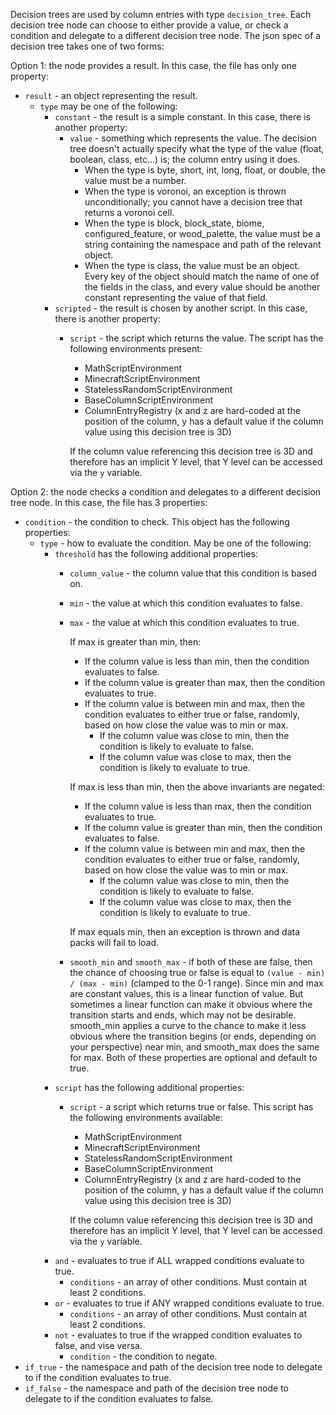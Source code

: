 Decision trees are used by column entries with type `decision_tree`. Each decision tree node can choose to either provide a value, or check a condition and delegate to a different decision tree node. The json spec of a decision tree takes one of two forms:

Option 1: the node provides a result. In this case, the file has only one property:
* `result` - an object representing the result.
	* `type` may be one of the following:
		* `constant` - the result is a simple constant. In this case, there is another property:
			* `value` - something which represents the value. The decision tree doesn't actually specify what the type of the value (float, boolean, class, etc...) is; the column entry using it does.
				* When the type is byte, short, int, long, float, or double, the value must be a number.
				* When the type is voronoi, an exception is thrown unconditionally; you cannot have a decision tree that returns a voronoi cell.
				* When the type is block, block_state, biome, configured_feature, or wood_palette, the value must be a string containing the namespace and path of the relevant object.
				* When the type is class, the value must be an object. Every key of the object should match the name of one of the fields in the class, and every value should be another constant representing the value of that field.
		* `scripted` - the result is chosen by another script. In this case, there is another property:
			* `script` - the script which returns the value. The script has the following environments present:
				* MathScriptEnvironment
				* MinecraftScriptEnvironment
				* StatelessRandomScriptEnvironment
				* BaseColumnScriptEnvironment
				* ColumnEntryRegistry (x and z are hard-coded at the position of the column, y has a default value if the column value using this decision tree is 3D)

				If the column value referencing this decision tree is 3D and therefore has an implicit Y level, that Y level can be accessed via the `y` variable.

Option 2: the node checks a condition and delegates to a different decision tree node. In this case, the file has 3 properties:
* `condition` - the condition to check. This object has the following properties:
	* `type` - how to evaluate the condition. May be one of the following:
		* `threshold` has the following additional properties:
			* `column_value` - the column value that this condition is based on.
			* `min` - the value at which this condition evaluates to false.
			* `max` - the value at which this condition evaluates to true.

				If max is greater than min, then:
				* If the column value is less than min, then the condition evaluates to false.
				* If the column value is greater than max, then the condition evaluates to true.
				* If the column value is between min and max, then the condition evaluates to either true or false, randomly, based on how close the value was to min or max.
					* If the column value was close to min, then the condition is likely to evaluate to false.
					* If the column value was close to max, then the condition is likely to evaluate to true.

				If max is less than min, then the above invariants are negated:
				* If the column value is less than max, then the condition evaluates to true.
				* If the column value is greater than min, then the condition evaluates to false.
				* If the column value is between min and max, then the condition evaluates to either true or false, randomly, based on how close the value was to min or max.
					* If the column value was close to min, then the condition is likely to evaluate to false.
					* If the column value was close to max, then the condition is likely to evaluate to true.

				If max equals min, then an exception is thrown and data packs will fail to load.
			* `smooth_min` and `smooth_max` - if both of these are false, then the chance of choosing true or false is equal to `(value - min) / (max - min)` (clamped to the 0-1 range). Since min and max are constant values, this is a linear function of value. But sometimes a linear function can make it obvious where the transition starts and ends, which may not be desirable. smooth_min applies a curve to the chance to make it less obvious where the transition begins (or ends, depending on your perspective) near min, and smooth_max does the same for max. Both of these properties are optional and default to true.
		* `script` has the following additional properties:
			* `script` - a script which returns true or false. This script has the following environments available:
				* MathScriptEnvironment
				* MinecraftScriptEnvironment
				* StatelessRandomScriptEnvironment
				* BaseColumnScriptEnvironment
				* ColumnEntryRegistry (x and z are hard-coded to the position of the column, y has a default value if the column value using this decision tree is 3D)

				If the column value referencing this decision tree is 3D and therefore has an implicit Y level, that Y level can be accessed via the `y` variable.
		* `and` - evaluates to true if ALL wrapped conditions evaluate to true.
			* `conditions` - an array of other conditions. Must contain at least 2 conditions.
		* `or` - evaluates to true if ANY wrapped conditions evaluate to true.
			* `conditions` - an array of other conditions. Must contain at least 2 conditions.
		* `not` - evaluates to true if the wrapped condition evaluates to false, and vise versa.
			* `condition` - the condition to negate.
* `if_true` - the namespace and path of the decision tree node to delegate to if the condition evaluates to true.
* `if_false` - the namespace and path of the decision tree node to delegate to if the condition evaluates to false.